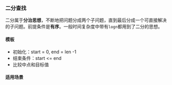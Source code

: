 ### 二分查找

二分属于**分治思想**，不断地把问题分成两个子问题，直到最后分成一个可直接解决的子问题。前提条件是**有序**。一般时间复杂度中带有`logn`都用到了二分的思想。

#### 模板

- 初始化：start = 0, end = len -1
- 结束条件：start <= end
- 比较中点和目标值

#### 适用场景

